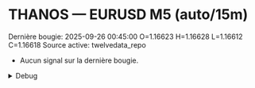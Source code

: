 # THANOS — EURUSD M5 (auto/15m)
Dernière bougie: 2025-09-26 00:45:00  O=1.16623  H=1.16628  L=1.16612  C=1.16618
Source active: twelvedata_repo

- Aucun signal sur la dernière bougie.

<details><summary>Debug</summary>

- TD_API_KEY manquant.

</details>